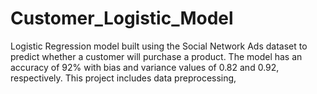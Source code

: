 # Customer_Logistic_Model
Logistic Regression model built using the Social Network Ads dataset to predict whether a customer will purchase a product. The model has an accuracy of 92% with bias and variance values of 0.82 and 0.92, respectively. This project includes data preprocessing, 

